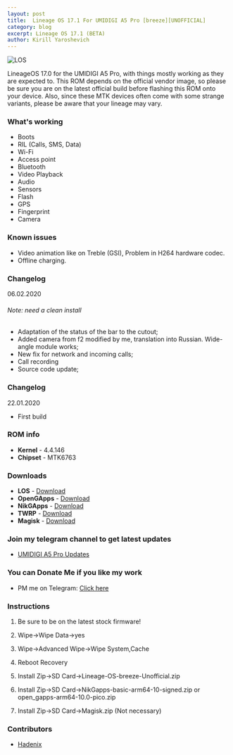 ```yaml
---
layout: post
title:  Lineage OS 17.1 For UMIDIGI A5 Pro [breeze][UNOFFICIAL]
category: blog
excerpt: Lineage OS 17.1 (BETA)
author: Kirill Yaroshevich
---
```


![LOS](http://Hadenix.github.io/images/los17-1.jpg)

LineageOS 17.0 for the UMIDIGI A5 Pro, with things mostly working as they are expected to. This ROM depends on the official vendor image, so please be sure you are on the latest official build before flashing this ROM onto your device. Also, since these MTK devices often come with some strange variants, please be aware that your lineage may vary.

### What's working
* Boots
* RIL (Calls, SMS, Data)
* Wi-Fi
* Access point
* Bluetooth
* Video Playback
* Audio
* Sensors
* Flash
* GPS
* Fingerprint
* Camera

### Known issues
* Video animation like on Treble (GSI), Problem in H264 hardware codec.
* Offline charging.

### Changelog
06.02.2020
###### Note: need a clean install
* Adaptation of the status of the bar to the cutout;
* Added camera from f2 modified by me, translation into Russian. Wide-angle module works;
* New fix for network and incoming calls;
* Call recording
* Source code update;

### Changelog
22.01.2020
* First build

### ROM info
* **Kernel** - 4.4.146
* **Chipset** - MTK6763

### Downloads
* **LOS** - [Download](https://sourceforge.net/projects/umidigi-mt6763-dev/files/ROM/Non-Treble/LineageOS/)
* **OpenGApps** - [Download](https://opengapps.org/)
* **NikGApps** - [Download](https://sourceforge.net/projects/nikgapps/files/Releases/NikGapps-Q/)
* **TWRP** - [Download](https://sourceforge.net/projects/umidigi-mt6763-dev/files/TWRP/)
* **Magisk** - [Download](https://github.com/topjohnwu/Magisk/releases)

### Join my telegram channel to get latest updates
* [UMIDIGI A5 Pro Updates](https://t.me/UMIDIGIA5Pro)

### You can Donate Me if you like my work
* PM me on Telegram: [Click here](https://t.me/Hadenix)

### Instructions
1) Be sure to be on the latest stock firmware!

3) Wipe->Wipe Data->yes

2) Wipe->Advanced Wipe->Wipe System,Cache

4) Reboot Recovery

5) Install Zip->SD Card->Lineage-OS-breeze-Unofficial.zip

6) Install Zip->SD Card->NikGapps-basic-arm64-10-signed.zip or open_gapps-arm64-10.0-pico.zip

7) Install Zip->SD Card->Magisk.zip (Not necessary)

### Contributors
* [Hadenix](https://t.me/Hadenix)
